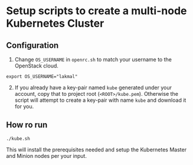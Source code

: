# Setup scripts to create a multi-node Kubernetes Cluster


## Configuration

1. Change `OS_USERNAME` in `openrc.sh` to match your username to the OpenStack cloud.
```
export OS_USERNAME="lakmal"
```

2. If you already have a key-pair named `kube` generated under your account, copy that to project root (`<ROOT>/kube.pem`). Otherwise the script will attempt to create a key-pair with name `kube` and download it for you.


## How ro run

`./kube.sh`

This will install the prerequisites needed and setup the Kubernetes Master and Minion nodes per your input.

